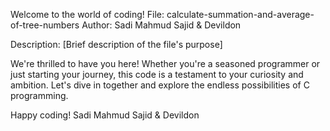 Welcome to the world of coding!
File: calculate-summation-and-average-of-tree-numbers
Author: Sadi Mahmud Sajid & Devildon

Description: [Brief description of the file's purpose]

We're thrilled to have you here! Whether you're a seasoned programmer or just starting your journey, this code is a testament to your curiosity and ambition. Let's dive in together and explore the endless possibilities of C programming.

Happy coding!
Sadi Mahmud Sajid & Devildon
